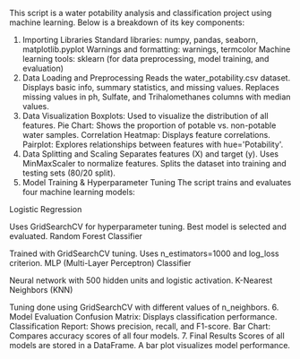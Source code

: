 This script is a water potability analysis and classification project using machine learning. Below is a breakdown of its key components:

1. Importing Libraries
Standard libraries: numpy, pandas, seaborn, matplotlib.pyplot
Warnings and formatting: warnings, termcolor
Machine learning tools: sklearn (for data preprocessing, model training, and evaluation)
2. Data Loading and Preprocessing
Reads the water_potability.csv dataset.
Displays basic info, summary statistics, and missing values.
Replaces missing values in ph, Sulfate, and Trihalomethanes columns with median values.
3. Data Visualization
Boxplots: Used to visualize the distribution of all features.
Pie Chart: Shows the proportion of potable vs. non-potable water samples.
Correlation Heatmap: Displays feature correlations.
Pairplot: Explores relationships between features with hue='Potability'.
4. Data Splitting and Scaling
Separates features (X) and target (y).
Uses MinMaxScaler to normalize features.
Splits the dataset into training and testing sets (80/20 split).
5. Model Training & Hyperparameter Tuning
The script trains and evaluates four machine learning models:

Logistic Regression

Uses GridSearchCV for hyperparameter tuning.
Best model is selected and evaluated.
Random Forest Classifier

Trained with GridSearchCV tuning.
Uses n_estimators=1000 and log_loss criterion.
MLP (Multi-Layer Perceptron) Classifier

Neural network with 500 hidden units and logistic activation.
K-Nearest Neighbors (KNN)

Tuning done using GridSearchCV with different values of n_neighbors.
6. Model Evaluation
Confusion Matrix: Displays classification performance.
Classification Report: Shows precision, recall, and F1-score.
Bar Chart: Compares accuracy scores of all four models.
7. Final Results
Scores of all models are stored in a DataFrame.
A bar plot visualizes model performance.

